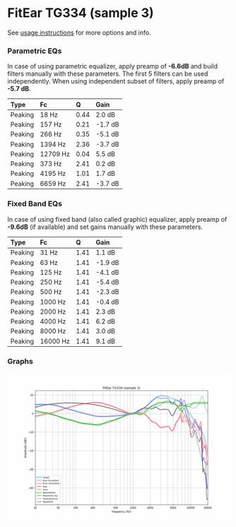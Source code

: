 # FitEar TG334 (sample 3)
See [usage instructions](https://github.com/jaakkopasanen/AutoEq#usage) for more options and info.

### Parametric EQs
In case of using parametric equalizer, apply preamp of **-6.6dB** and build filters manually
with these parameters. The first 5 filters can be used independently.
When using independent subset of filters, apply preamp of **-5.7 dB**.

| Type    | Fc       |    Q | Gain    |
|:--------|:---------|:-----|:--------|
| Peaking | 18 Hz    | 0.44 | 2.0 dB  |
| Peaking | 157 Hz   | 0.21 | -1.7 dB |
| Peaking | 266 Hz   | 0.35 | -5.1 dB |
| Peaking | 1394 Hz  | 2.36 | -3.7 dB |
| Peaking | 12709 Hz | 0.04 | 5.5 dB  |
| Peaking | 373 Hz   | 2.41 | 0.2 dB  |
| Peaking | 4195 Hz  | 1.01 | 1.7 dB  |
| Peaking | 6659 Hz  | 2.41 | -3.7 dB |

### Fixed Band EQs
In case of using fixed band (also called graphic) equalizer, apply preamp of **-9.6dB**
(if available) and set gains manually with these parameters.

| Type    | Fc       |    Q | Gain    |
|:--------|:---------|:-----|:--------|
| Peaking | 31 Hz    | 1.41 | 1.1 dB  |
| Peaking | 63 Hz    | 1.41 | -1.9 dB |
| Peaking | 125 Hz   | 1.41 | -4.1 dB |
| Peaking | 250 Hz   | 1.41 | -5.4 dB |
| Peaking | 500 Hz   | 1.41 | -2.3 dB |
| Peaking | 1000 Hz  | 1.41 | -0.4 dB |
| Peaking | 2000 Hz  | 1.41 | 2.3 dB  |
| Peaking | 4000 Hz  | 1.41 | 6.2 dB  |
| Peaking | 8000 Hz  | 1.41 | 3.0 dB  |
| Peaking | 16000 Hz | 1.41 | 9.1 dB  |

### Graphs
![](./FitEar%20TG334%20(sample%203).png)